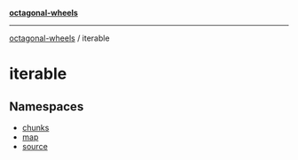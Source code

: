[**octagonal-wheels**](../README.md)

***

[octagonal-wheels](../modules.md) / iterable

# iterable

## Namespaces

- [chunks](chunks/README.md)
- [map](map/README.md)
- [source](source/README.md)
